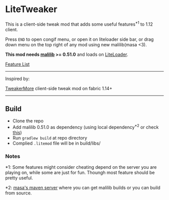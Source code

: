 # LiteTweaker

This is a client-side tweak mod that adds some useful features<sup>*1</sup> to 1.12 client.

Press `END` to open congif menu, or open it on liteloader side bar, or drag down menu on the top right of any mod using new malilib(masa <3).

**This mod needs [malilib](https://github.com/maruohon/malilib) >= 0.51.0** and loads on [LiteLoader](http://www.liteloader.com/).

[Feature List](https://github.com/CrazyHPi/LiteTweaker/blob/master/docs/Features.md)

---

Inspired by:

[TweakerMore](https://github.com/Fallen-Breath/tweakermore) client-side tweak mod on fabric 1.14+

---

## Build

* Clone the repo
* Add malilib 0.51.0 as dependency (using local dependency<sup>*2</sup> or check [this](https://discord.com/channels/169369095538606080/913891227802427402/952894138502750259))
* Run `gradlew build` at repo directory
* Complied `.litemod` file will be in build/libs/

### Notes

*1: Some features might consider cheating depend on the server you are playing on, while some are just for fun. Thoungh most feature should be pretty useful.

*2: [masa&#39;s maven server](https://masa.dy.fi/maven/fi/dy/masa/malilib/malilib-liteloader-1.12.2/) where you can get malilib builds or you can build from source.

